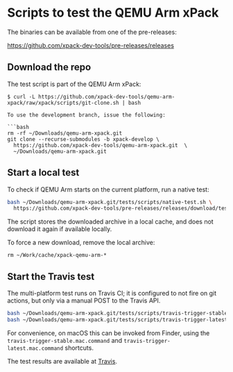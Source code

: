 # Scripts to test the QEMU Arm xPack

The binaries can be available from one of the pre-releases:

https://github.com/xpack-dev-tools/pre-releases/releases

## Download the repo

The test script is part of the QEMU Arm xPack:

```console
$ curl -L https://github.com/xpack-dev-tools/qemu-arm-xpack/raw/xpack/scripts/git-clone.sh | bash

To use the development branch, issue the following:

```bash
rm -rf ~/Downloads/qemu-arm-xpack.git
git clone --recurse-submodules -b xpack-develop \
  https://github.com/xpack-dev-tools/qemu-arm-xpack.git  \
  ~/Downloads/qemu-arm-xpack.git
```

## Start a local test

To check if QEMU Arm starts on the current platform, run a native test:

```bash
bash ~/Downloads/qemu-arm-xpack.git/tests/scripts/native-test.sh \
  https://github.com/xpack-dev-tools/pre-releases/releases/download/test/
```

The script stores the downloaded archive in a local cache, and
does not download it again if available locally.

To force a new download, remove the local archive:

```console
rm ~/Work/cache/xpack-qemu-arm-*
```

## Start the Travis test

The multi-platform test runs on Travis CI; it is configured to not fire on
git actions, but only via a manual POST to the Travis API.

```bash
bash ~/Downloads/qemu-arm-xpack.git/tests/scripts/travis-trigger-stable.sh
bash ~/Downloads/qemu-arm-xpack.git/tests/scripts/travis-trigger-latest.sh
```

For convenience, on macOS this can be invoked from Finder, using
the `travis-trigger-stable.mac.command` and
`travis-trigger-latest.mac.command` shortcuts.

The test results are available at
[Travis](https://travis-ci.org/github/xpack-dev-tools/qemu-arm-xpack/builds/).
